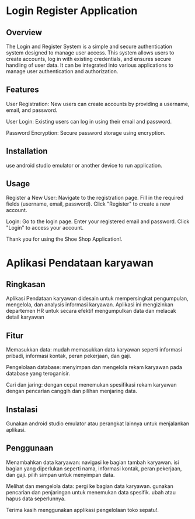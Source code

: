 # Login Register Application

## Overview
The Login and Register System is a simple and secure authentication system designed to manage user access. This system allows users to create accounts, log in with existing 
credentials, and ensures secure handling of user data. It can be integrated into various applications to manage user authentication and authorization.
## Features
User Registration: New users can create accounts by providing a username, email, and password.

User Login: Existing users can log in using their email and password.

Password Encryption: Secure password storage using encryption.
## Installation
use android studio emulator or another device to run application.

## Usage
Register a New User:
Navigate to the registration page.
Fill in the required fields (username, email, password).
Click "Register" to create a new account.

Login:
Go to the login page.
Enter your registered email and password.
Click "Login" to access your account.

Thank you for using the Shoe Shop Application!.

# Aplikasi Pendataan karyawan

## Ringkasan
Aplikasi Pendataan karyawan didesain untuk mempersingkat pengumpulan, mengelola, dan analysis informasi karyawan. Aplikasi ini mengizinkan departemen HR untuk secara efektif
mengumpulkan data dan melacak detail karyawan

## Fitur
Memasukkan data: mudah memasukkan data karyawan seperti informasi pribadi, informasi kontak, peran pekerjaan, dan gaji.

Pengelolaan database: menyimpan dan mengelola rekam karyawan pada database yang teroganisir.

Cari dan jaring: dengan cepat menemukan spesifikasi rekam karyawan dengan pencarian canggih dan pilihan menjaring data.

## Instalasi
Gunakan android studio emulator atau perangkat lainnya untuk menjalankan aplikasi.

## Penggunaan
Menambahkan data karyawan:
navigasi ke bagian tambah karyawan.
isi bagian yang diperlukan seperti nama, informasi kontak, peran pekerjaan, dan gaji.
pilih simpan untuk menyimpan data.

Melihat dan mengelola data:
pergi ke bagian data karyawan.
gunakan pencarian dan penjaringan untuk menemukan data spesifik.
ubah atau hapus data seperlunnya.

Terima kasih menggunakan applikasi pengelolaan toko sepatu!.
